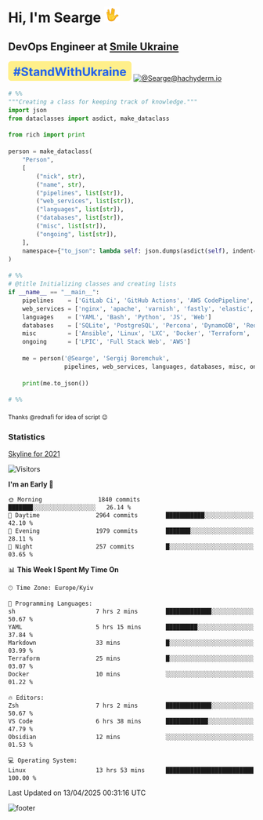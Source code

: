 # Hi, I'm Searge <img src="images/vulcan.webp" style="display: inline-block; margin: 0; height: 2rem" alt="Vulcan salute" />

## DevOps Engineer at [Smile Ukraine](https://smile-ukraine.com/en)

[![Stand With Ukraine](https://raw.githubusercontent.com/vshymanskyy/StandWithUkraine/main/badges/StandWithUkraine.svg)](https://stand-with-ukraine.pp.ua)
<a rel="me" href="https://hachyderm.io/@Searge">![@Searge@hachyderm.io](https://img.shields.io/badge/-@Searge-%232B90D9?logo=mastodon&logoColor=white)</a>

```python
# %%
"""Creating a class for keeping track of knowledge."""
import json
from dataclasses import asdict, make_dataclass

from rich import print

person = make_dataclass(
    "Person",
    [
        ("nick", str),
        ("name", str),
        ("pipelines", list[str]),
        ("web_services", list[str]),
        ("languages", list[str]),
        ("databases", list[str]),
        ("misc", list[str]),
        ("ongoing", list[str]),
    ],
    namespace={"to_json": lambda self: json.dumps(asdict(self), indent=4)},
)

# %%
# @title Initializing classes and creating lists
if __name__ == "__main__":
    pipelines    = ['GitLab Ci', 'GitHub Actions', 'AWS CodePipeline', 'Jenkins']
    web_services = ['nginx', 'apache', 'varnish', 'fastly', 'elastic', 'solr']
    languages    = ['YAML', 'Bash', 'Python', 'JS', 'Web']
    databases    = ['SQLite', 'PostgreSQL', 'Percona', 'DynamoDB', 'Redis']
    misc         = ['Ansible', 'Linux', 'LXC', 'Docker', 'Terraform', 'AWS']
    ongoing      = ['LPIC', 'Full Stack Web', 'AWS']

    me = person('@Searge', 'Sergij Boremchuk',
                pipelines, web_services, languages, databases, misc, ongoing)

    print(me.to_json())

# %%

```

<sub>Thanks @rednafi for idea of script :wink:</sub>

### Statistics

[Skyline for 2021](https://skyline.github.com/Searge/2021)

![Visitors](https://komarev.com/ghpvc/?username=searge&label=Profile%20views&color=0e75b6&style=flat) 
<!--START_SECTION:waka-->
**I'm an Early 🐤** 

```text
🌞 Morning                1840 commits        ███████░░░░░░░░░░░░░░░░░░   26.14 % 
🌆 Daytime                2964 commits        ███████████░░░░░░░░░░░░░░   42.10 % 
🌃 Evening                1979 commits        ███████░░░░░░░░░░░░░░░░░░   28.11 % 
🌙 Night                  257 commits         █░░░░░░░░░░░░░░░░░░░░░░░░   03.65 % 
```


📊 **This Week I Spent My Time On** 

```text
🕑︎ Time Zone: Europe/Kyiv

💬 Programming Languages: 
sh                       7 hrs 2 mins        █████████████░░░░░░░░░░░░   50.67 % 
YAML                     5 hrs 15 mins       █████████░░░░░░░░░░░░░░░░   37.84 % 
Markdown                 33 mins             █░░░░░░░░░░░░░░░░░░░░░░░░   03.99 % 
Terraform                25 mins             █░░░░░░░░░░░░░░░░░░░░░░░░   03.07 % 
Docker                   10 mins             ░░░░░░░░░░░░░░░░░░░░░░░░░   01.22 % 

🔥 Editors: 
Zsh                      7 hrs 2 mins        █████████████░░░░░░░░░░░░   50.67 % 
VS Code                  6 hrs 38 mins       ████████████░░░░░░░░░░░░░   47.79 % 
Obsidian                 12 mins             ░░░░░░░░░░░░░░░░░░░░░░░░░   01.53 % 

💻 Operating System: 
Linux                    13 hrs 53 mins      █████████████████████████   100.00 % 
```


 Last Updated on 13/04/2025 00:31:16 UTC
<!--END_SECTION:waka-->

![footer](https://capsule-render.vercel.app/api?type=waving&color=gradient&customColorList=14,21&height=82&section=footer)
